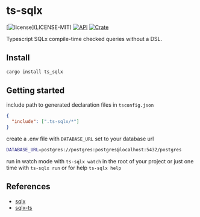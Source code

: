 # ts-sqlx

[![license](https://img.shields.io/badge/license-MIT%2FApache--2.0-blue")](LICENSE-MIT)
[![API](https://docs.rs/ts-sqlx/badge.svg)](https://docs.rs/ts-sqlx)
[![Crate](https://img.shields.io/crates/v/ts-sqlx.svg)](https://crates.io/crates/ts-sqlx)

Typescript SQLx compile-time checked queries without a DSL.

## Install

```bash
cargo install ts_sqlx
```

## Getting started

include path to generated declaration files in `tsconfig.json`

```json
{
  "include": [".ts-sqlx/*"]
}
```

create a .env file with `DATABASE_URL` set to your database url

```bash
DATABASE_URL=postgres://postgres:postgres@localhost:5432/postgres
```

run in watch mode with `ts-sqlx watch` in the root of your project or just one time with `ts-sqlx run` or for help `ts-sqlx help`

## References

- [sqlx](https://github.com/launchbadge/sqlx)
- [sqlx-ts](https://github.com/JasonShin/sqlx-ts)
